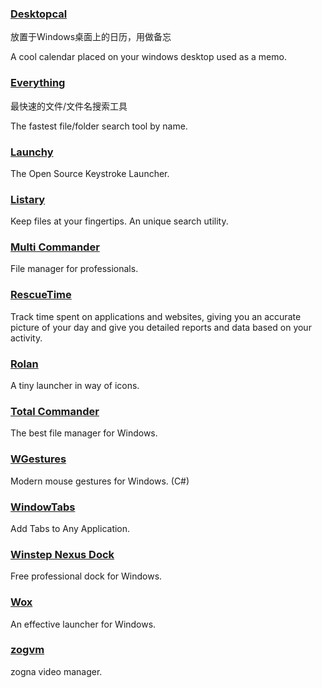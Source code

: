 ### [Desktopcal](http://www.desktopcal.com/)

放置于Windows桌面上的日历，用做备忘

A cool calendar placed on your windows desktop used as a memo.

### [Everything](http://www.voidtools.com/)

最快速的文件/文件名搜索工具

The fastest file/folder search tool by name.

### [Launchy](http://www.launchy.net/)

The Open Source Keystroke Launcher.

### [Listary](http://www.listary.com/)

Keep files at your fingertips. An unique search utility.

### [Multi Commander](http://multicommander.com/)

File manager for professionals.

### [RescueTime](https://team.rescuetime.com/)

Track time spent on applications and websites, giving you an accurate picture of your day and give you detailed reports and data based on your activity.

### [Rolan](http://www.irolan.com/)

A tiny launcher in way of icons.

### [Total Commander](https://www.ghisler.com/)

The best file manager for Windows.

### [**WGestures**](http://www.yingdev.com/projects/wgestures)

Modern mouse gestures for Windows. \(C\#\)

### [WindowTabs](http://windowtabs.com/)

Add Tabs to Any Application.

### [Winstep Nexus Dock](http://www.winstep.net/nexus.asp)

 Free professional dock for Windows.

### [Wox](http://www.getwox.com/)

An effective launcher for Windows.

### [**zogvm**](https://github.com/zogvm/zogvm)

zogna video manager.

